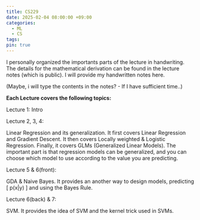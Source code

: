 ```yaml
---
title: CS229
date: 2025-02-04 08:00:00 +09:00
categories:
  - ML
  - CS
tags:
pin: true
---
```


I personally organized the importants parts of the lecture in handwriting. The details for the mathematical derivation can be found in the lecture notes (which is public). I will provide my handwritten notes here. 

(Maybe, i will type the contents in the notes? - If I have sufficient time..)

**Each Lecture covers the following topics:**

Lecture 1: Intro

Lecture 2, 3, 4: 

Linear Regression and its generalization. It first covers Linear Regression and Gradient Descent. It then covers Locally weighted & Logistic Regression. Finally, it covers GLMs (Generalized Linear Models). 
The important part is that regression models can be generalized, and you can choose which model to use according to the value you are predicting.

Lecture 5 & 6(front): 

GDA & Naive Bayes. It provides an another way to design models, predicting \[ p(x|y) \] and using the Bayes Rule.

Lecture 6(back) & 7:

SVM. It provides the idea of SVM and the kernel trick used in SVMs. 





